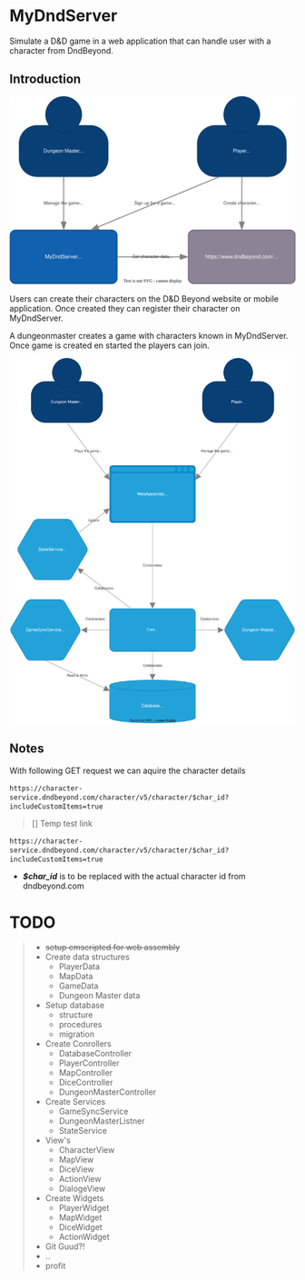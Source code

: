# MyDndServer

Simulate a D&amp;D game in a web application that can handle user with a character from DndBeyond.


## Introduction 

  ![ProjectContext](doc/assets/context.svg)

Users can create their characters on the D&D Beyond website or mobile application.
Once created they can register their character on MyDndServer.

A dungeonmaster creates a game with characters known in MyDndServer.
Once game is created en started the players can join.

  ![ProjectContext](doc/assets/containers.svg)


## Notes

With following GET request we can aquire the character details

```
https://character-service.dndbeyond.com/character/v5/character/$char_id?includeCustomItems=true

```

> [] Temp test link

```
https://character-service.dndbeyond.com/character/v5/character/$char_id?includeCustomItems=true
```

- ***$char_id*** is to be replaced with the actual character id from dndbeyond.com


# TODO
>- ~~setup emscripted for web assembly~~
>- Create data structures
>    - PlayerData
>    - MapData
>    - GameData
>    - Dungeon Master data
>- Setup database
>    - structure
>    - procedures
>    - migration
>- Create Conrollers
>    - DatabaseController
>    - PlayerController
>    - MapController
>    - DiceController
>    - DungeonMasterController
>- Create Services
>    - GameSyncService
>    - DungeonMasterListner
>    - StateService
>- View's
>    - CharacterView
>    - MapView
>    - DiceView
>    - ActionView
>    - DialogeView
>- Create Widgets
>    - PlayerWidget
>    - MapWidget
>    - DiceWidget
>    - ActionWidget
>- Git Guud?!
>- ..
>- profit
